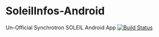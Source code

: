 # SoleilInfos-Android
Un-Official Synchrotron SOLEIL Android App [![Build Status](https://travis-ci.com/GregViguier/SoleilInfos-Android.svg?branch=master)](https://travis-ci.com/GregViguier/SoleilInfos-Android)
